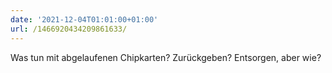 ```yaml
---
date: '2021-12-04T01:01:00+01:00'
url: /1466920434209861633/
---
```

Was tun mit abgelaufenen Chipkarten? Zurückgeben? Entsorgen, aber wie?
